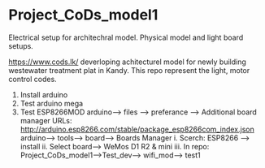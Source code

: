 # Project_CoDs_model1
Electrical setup for architechral model. Physical model and light board setups. 

https://www.cods.lk/ deverloping achitecturel model for newly building westewater treatment plat in Kandy. 
This repo represent the light, motor control codes. 

1. Install arduino 
2. Test arduino mega
3. Test ESP8266MOD
    arduino--> files --> preferance --> 
    Additional board manager URLs: http://arduino.esp8266.com/stable/package_esp8266com_index.json
    arduino--> tools--> board--> Boards Manager
      i.    Scerch: ESP8266 --> install
      ii.   Select board--> WeMos D1 R2 & mini
      iii.  In repo: Project_CoDs_model1-->Test_dev--> wifi_mod--> test1
